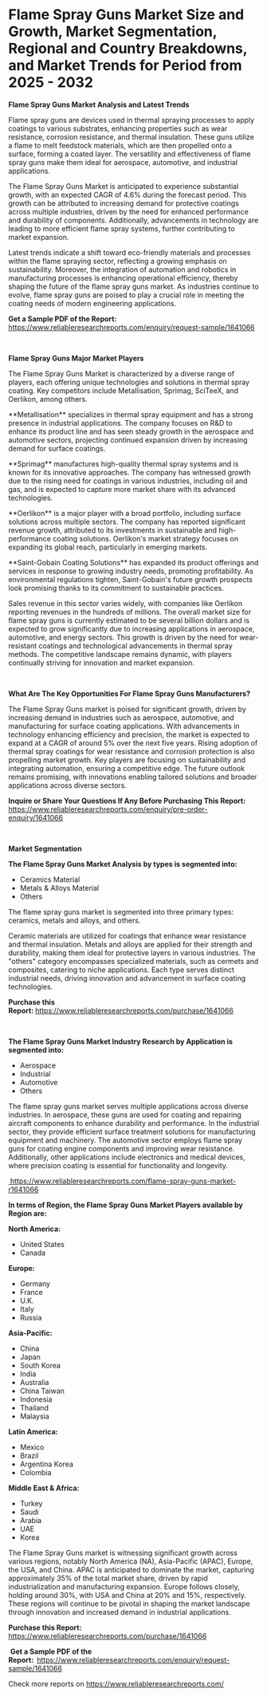<p><h1>Flame Spray Guns Market Size and Growth, Market Segmentation, Regional and Country Breakdowns, and Market Trends for Period from 2025 -  2032</h1></p><p><strong>Flame Spray Guns Market Analysis and Latest Trends</strong></p>
<p><p>Flame spray guns are devices used in thermal spraying processes to apply coatings to various substrates, enhancing properties such as wear resistance, corrosion resistance, and thermal insulation. These guns utilize a flame to melt feedstock materials, which are then propelled onto a surface, forming a coated layer. The versatility and effectiveness of flame spray guns make them ideal for aerospace, automotive, and industrial applications.</p><p>The Flame Spray Guns Market is anticipated to experience substantial growth, with an expected CAGR of 4.6% during the forecast period. This growth can be attributed to increasing demand for protective coatings across multiple industries, driven by the need for enhanced performance and durability of components. Additionally, advancements in technology are leading to more efficient flame spray systems, further contributing to market expansion.</p><p>Latest trends indicate a shift toward eco-friendly materials and processes within the flame spraying sector, reflecting a growing emphasis on sustainability. Moreover, the integration of automation and robotics in manufacturing processes is enhancing operational efficiency, thereby shaping the future of the flame spray guns market. As industries continue to evolve, flame spray guns are poised to play a crucial role in meeting the coating needs of modern engineering applications.</p></p>
<p><strong>Get a Sample PDF of the Report:&nbsp;</strong> <a href="https://www.reliableresearchreports.com/enquiry/request-sample/1641066?utm_campaign=2445&utm_medium=2&utm_source=Github&utm_content=ia&utm_term=22022025&utm_id=flame-spray-guns">https://www.reliableresearchreports.com/enquiry/request-sample/1641066</a></p>
<p>&nbsp;</p>
<p><strong>Flame Spray Guns Major Market Players</strong></p>
<p><p>The Flame Spray Guns Market is characterized by a diverse range of players, each offering unique technologies and solutions in thermal spray coating. Key competitors include Metallisation, Sprimag, SciTeeX, and Oerlikon, among others.</p><p>**Metallisation** specializes in thermal spray equipment and has a strong presence in industrial applications. The company focuses on R&D to enhance its product line and has seen steady growth in the aerospace and automotive sectors, projecting continued expansion driven by increasing demand for surface coatings.</p><p>**Sprimag** manufactures high-quality thermal spray systems and is known for its innovative approaches. The company has witnessed growth due to the rising need for coatings in various industries, including oil and gas, and is expected to capture more market share with its advanced technologies.</p><p>**Oerlikon** is a major player with a broad portfolio, including surface solutions across multiple sectors. The company has reported significant revenue growth, attributed to its investments in sustainable and high-performance coating solutions. Oerlikon's market strategy focuses on expanding its global reach, particularly in emerging markets.</p><p>**Saint-Gobain Coating Solutions** has expanded its product offerings and services in response to growing industry needs, promoting profitability. As environmental regulations tighten, Saint-Gobain's future growth prospects look promising thanks to its commitment to sustainable practices.</p><p>Sales revenue in this sector varies widely, with companies like Oerlikon reporting revenues in the hundreds of millions. The overall market size for flame spray guns is currently estimated to be several billion dollars and is expected to grow significantly due to increasing applications in aerospace, automotive, and energy sectors. This growth is driven by the need for wear-resistant coatings and technological advancements in thermal spray methods. The competitive landscape remains dynamic, with players continually striving for innovation and market expansion.</p></p>
<p>&nbsp;</p>
<p><strong>What Are The Key Opportunities For Flame Spray Guns Manufacturers?</strong></p>
<p><p>The Flame Spray Guns market is poised for significant growth, driven by increasing demand in industries such as aerospace, automotive, and manufacturing for surface coating applications. With advancements in technology enhancing efficiency and precision, the market is expected to expand at a CAGR of around 5% over the next five years. Rising adoption of thermal spray coatings for wear resistance and corrosion protection is also propelling market growth. Key players are focusing on sustainability and integrating automation, ensuring a competitive edge. The future outlook remains promising, with innovations enabling tailored solutions and broader applications across diverse sectors.</p></p>
<p><strong>Inquire or Share Your Questions If Any Before Purchasing This Report:</strong> <a href="https://www.reliableresearchreports.com/enquiry/pre-order-enquiry/1641066?utm_campaign=2445&utm_medium=2&utm_source=Github&utm_content=ia&utm_term=22022025&utm_id=flame-spray-guns">https://www.reliableresearchreports.com/enquiry/pre-order-enquiry/1641066</a></p>
<p>&nbsp;</p>
<p><strong>Market Segmentation</strong></p>
<p><strong>The Flame Spray Guns Market Analysis by types is segmented into:</strong></p>
<p><ul><li>Ceramics Material</li><li>Metals & Alloys Material</li><li>Others</li></ul></p>
<p><p>The flame spray guns market is segmented into three primary types: ceramics, metals and alloys, and others. </p><p>Ceramic materials are utilized for coatings that enhance wear resistance and thermal insulation. Metals and alloys are applied for their strength and durability, making them ideal for protective layers in various industries. The "others" category encompasses specialized materials, such as cermets and composites, catering to niche applications. Each type serves distinct industrial needs, driving innovation and advancement in surface coating technologies.</p></p>
<p><strong>Purchase this Report:&nbsp;</strong><a href="https://www.reliableresearchreports.com/purchase/1641066?utm_campaign=2445&utm_medium=2&utm_source=Github&utm_content=ia&utm_term=22022025&utm_id=flame-spray-guns">https://www.reliableresearchreports.com/purchase/1641066</a></p>
<p>&nbsp;</p>
<p><strong>The Flame Spray Guns Market Industry Research by Application is segmented into:</strong></p>
<p><ul><li>Aerospace</li><li>Industrial</li><li>Automotive</li><li>Others</li></ul></p>
<p><p>The flame spray guns market serves multiple applications across diverse industries. In aerospace, these guns are used for coating and repairing aircraft components to enhance durability and performance. In the industrial sector, they provide efficient surface treatment solutions for manufacturing equipment and machinery. The automotive sector employs flame spray guns for coating engine components and improving wear resistance. Additionally, other applications include electronics and medical devices, where precision coating is essential for functionality and longevity.</p></p>
<p><a href="https://www.reliableresearchreports.com/flame-spray-guns-market-r1641066?utm_campaign=2445&utm_medium=2&utm_source=Github&utm_content=ia&utm_term=22022025&utm_id=flame-spray-guns">&nbsp;https://www.reliableresearchreports.com/flame-spray-guns-market-r1641066</a></p>
<p><strong>In terms of Region, the Flame Spray Guns Market Players available by Region are:</strong></p>
<p>
    <p> <strong> North America: </strong>
        <ul>
            <li>United States</li>
            <li>Canada</li>
        </ul>
        </p> 
    <p> <strong> Europe: </strong>
        <ul>
            <li>Germany</li>
            <li>France</li>
            <li>U.K.</li>
            <li>Italy</li>
            <li>Russia</li>
        </ul>
        </p> 
    <p> <strong> Asia-Pacific: </strong>
        <ul>
            <li>China</li>
            <li>Japan</li>
            <li>South Korea</li>
            <li>India</li>
            <li>Australia</li>
            <li>China Taiwan</li>
            <li>Indonesia</li>
            <li>Thailand</li>
            <li>Malaysia</li>
        </ul>
        </p> 
    <p> <strong> Latin America: </strong>
        <ul>
            <li>Mexico</li>
            <li>Brazil</li>
            <li>Argentina Korea</li>
            <li>Colombia</li>
        </ul>
        </p> 
    <p> <strong> Middle East & Africa: </strong>
        <ul>
            <li>Turkey</li>
            <li>Saudi</li>
            <li>Arabia</li>
            <li>UAE</li>
            <li>Korea</li>
        </ul>
    </p>
    </p>
<p><p>The Flame Spray Guns market is witnessing significant growth across various regions, notably North America (NA), Asia-Pacific (APAC), Europe, the USA, and China. APAC is anticipated to dominate the market, capturing approximately 35% of the total market share, driven by rapid industrialization and manufacturing expansion. Europe follows closely, holding around 30%, with USA and China at 20% and 15%, respectively. These regions will continue to be pivotal in shaping the market landscape through innovation and increased demand in industrial applications.</p></p>
<p><strong>Purchase this Report: </strong><a href="https://www.reliableresearchreports.com/purchase/1641066?utm_campaign=2445&utm_medium=2&utm_source=Github&utm_content=ia&utm_term=22022025&utm_id=flame-spray-guns">https://www.reliableresearchreports.com/purchase/1641066</a></p>
<p>&nbsp;<strong>Get a Sample PDF of the Report:&nbsp;&nbsp;</strong><a href="https://www.reliableresearchreports.com/enquiry/request-sample/1641066?utm_campaign=2445&utm_medium=2&utm_source=Github&utm_content=ia&utm_term=22022025&utm_id=flame-spray-guns">https://www.reliableresearchreports.com/enquiry/request-sample/1641066</a></p>
<p><strong></strong></p>
<p>Check more reports on <a href="https://www.reliableresearchreports.com/?utm_campaign=2445&utm_medium=2&utm_source=Github&utm_content=ia&utm_term=22022025&utm_id=flame-spray-guns">https://www.reliableresearchreports.com/</a></p>
